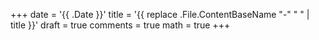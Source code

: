 +++
date = '{{ .Date }}'
title = '{{ replace .File.ContentBaseName "-" " " | title }}'
draft = true
comments = true
math = true
+++

